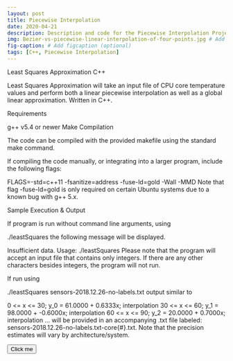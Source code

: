 ```yaml
---
layout: post
title: Piecewise Interpolation
date: 2020-04-21
description: Description and code for the Piecewise Interpolation Project. # Add post description (optional)
img: Bezier-vs-piecewise-linear-interpolation-of-four-points.jpg # Add image post (optional)
fig-caption: # Add figcaption (optional)
tags: [C++, Piecewise Interpolation]
---
```


Least Squares Approximation C++

Least Squares Approximation will take an input file of CPU core temperature values and perform both a linear piecewise interpolation as well as a global linear approximation. Written in C++.

Requirements

g++ v5.4 or newer
Make
Compilation

The code can be compiled with the provided makefile using the standard make command.

If compiling the code manually, or integrating into a larger program, include the following flags:

FLAGS=-std=c++11 -fsanitize=address -fuse-ld=gold -Wall -MMD
Note that flag -fuse-ld=gold is only required on certain Ubuntu systems due to a known bug with g++ 5.x.

Sample Execution & Output

If program is run without command line arguments, using

./leastSquares
the following message will be displayed.

Insufficient data.
Usage: ./leastSquares <filename>
Please note that the program will accept an input file that contains only integers. If there are any other characters besides integers, the program will not run.

If run using

./leastSquares sensors-2018.12.26-no-labels.txt
output similar to

0 <= x <= 30; y_0 = 61.0000 + 0.6333x; interpolation
30 <= x <= 60; y_1 = 98.0000 + -0.6000x; interpolation
60 <= x <= 90; y_2 = 20.0000 + 0.7000x; interpolation
...
will be provided in an accompanying .txt file labeled: sensors-2018.12.26-no-labels.txt-core{#}.txt. Note that the precision estimates will vary by architecture/system.

<button name="Get Code" onclick="https://lightwaveempire.github.io/Piecewise-Interpolation/"> Click me </button>

